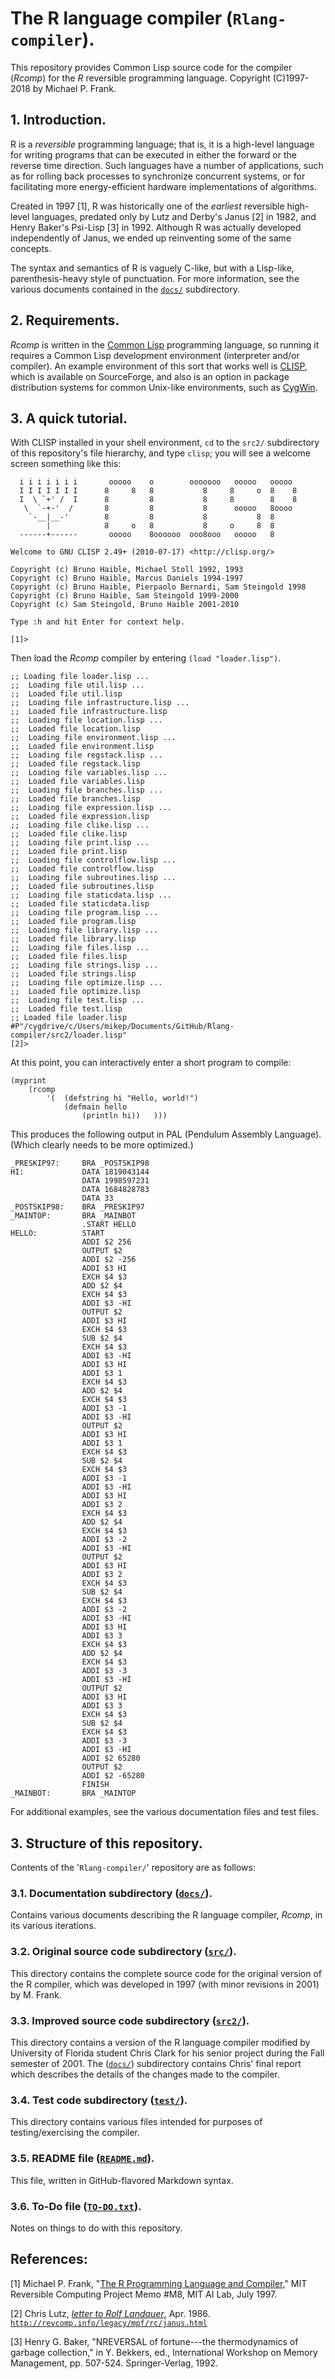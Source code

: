# The R language compiler (`Rlang-compiler`).

This repository provides Common Lisp source code for the compiler (*Rcomp*) for the *R* reversible 
programming language.  Copyright (C)1997-2018 by Michael P. Frank.

## 1. Introduction.

R is a *reversible* programming language; that is, it is a high-level language for writing programs that can 
be executed in either the forward or the reverse time direction.  Such languages have a number of applications, 
such as for rolling back processes to synchronize concurrent systems, or for facilitating more energy-efficient 
hardware implementations of algorithms.  

Created in 1997 [1], R was historically one of the *earliest* reversible high-level languages, 
predated only by Lutz and Derby's Janus [2] in 1982, and Henry Baker's Psi-Lisp [3] in 1992.
Although R was actually developed independently of Janus, we ended up reinventing some of the 
same concepts.  

The syntax and semantics of R is vaguely C-like, but with a Lisp-like, parenthesis-heavy 
style of punctuation.  For more information, see the various documents contained in 
the [`docs/`](docs "docs/ subdirectory") subdirectory.

## 2. Requirements.

*Rcomp* is written in the [Common Lisp](https://en.wikipedia.org/wiki/Common_Lisp "CL wiki page") programming 
language, so running it requires a Common Lisp development environment (interpreter and/or compiler).  An example
environment of this sort that works well is [CLISP](https://clisp.sourceforge.io/ "CLISP SourceForge"), which is 
available on SourceForge, and also is an option in package distribution systems for common Unix-like environments, 
such as [CygWin](https://www.cygwin.com/ "CygWin home page").

## 3.  A quick tutorial.

With CLISP installed in your shell environment, `cd` to the `src2/` subdirectory of this repository's file hierarchy, and 
type `clisp`; you will see a welcome screen something like this:

      i i i i i i i       ooooo    o        ooooooo   ooooo   ooooo
      I I I I I I I      8     8   8           8     8     o  8    8
      I  \ `+' /  I      8         8           8     8        8    8
       \  `-+-'  /       8         8           8      ooooo   8oooo
        `-__|__-'        8         8           8           8  8
            |            8     o   8           8     o     8  8
      ------+------       ooooo    8oooooo  ooo8ooo   ooooo   8

    Welcome to GNU CLISP 2.49+ (2010-07-17) <http://clisp.org/>

    Copyright (c) Bruno Haible, Michael Stoll 1992, 1993
    Copyright (c) Bruno Haible, Marcus Daniels 1994-1997
    Copyright (c) Bruno Haible, Pierpaolo Bernardi, Sam Steingold 1998
    Copyright (c) Bruno Haible, Sam Steingold 1999-2000
    Copyright (c) Sam Steingold, Bruno Haible 2001-2010

    Type :h and hit Enter for context help.

    [1]> 

Then load the *Rcomp* compiler by entering `(load "loader.lisp")`.  

    ;; Loading file loader.lisp ...
    ;;  Loading file util.lisp ...
    ;;  Loaded file util.lisp
    ;;  Loading file infrastructure.lisp ...
    ;;  Loaded file infrastructure.lisp
    ;;  Loading file location.lisp ...
    ;;  Loaded file location.lisp
    ;;  Loading file environment.lisp ...
    ;;  Loaded file environment.lisp
    ;;  Loading file regstack.lisp ...
    ;;  Loaded file regstack.lisp
    ;;  Loading file variables.lisp ...
    ;;  Loaded file variables.lisp
    ;;  Loading file branches.lisp ...
    ;;  Loaded file branches.lisp
    ;;  Loading file expression.lisp ...
    ;;  Loaded file expression.lisp
    ;;  Loading file clike.lisp ...
    ;;  Loaded file clike.lisp
    ;;  Loading file print.lisp ...
    ;;  Loaded file print.lisp
    ;;  Loading file controlflow.lisp ...
    ;;  Loaded file controlflow.lisp
    ;;  Loading file subroutines.lisp ...
    ;;  Loaded file subroutines.lisp
    ;;  Loading file staticdata.lisp ...
    ;;  Loaded file staticdata.lisp
    ;;  Loading file program.lisp ...
    ;;  Loaded file program.lisp
    ;;  Loading file library.lisp ...
    ;;  Loaded file library.lisp
    ;;  Loading file files.lisp ...
    ;;  Loaded file files.lisp
    ;;  Loading file strings.lisp ...
    ;;  Loaded file strings.lisp
    ;;  Loading file optimize.lisp ...
    ;;  Loaded file optimize.lisp
    ;;  Loading file test.lisp ...
    ;;  Loaded file test.lisp
    ;; Loaded file loader.lisp
    #P"/cygdrive/c/Users/mikep/Documents/GitHub/Rlang-compiler/src2/loader.lisp"
    [2]> 

At this point, you can interactively enter a short program to compile:

    (myprint
        (rcomp
            '(  (defstring hi "Hello, world!")
                (defmain hello
                    (println hi))   )))
                    
This produces the following output in PAL (Pendulum Assembly Language).  (Which clearly needs to be more optimized.)

    _PRESKIP97:     BRA _POSTSKIP98
    HI:             DATA 1819043144
                    DATA 1998597231
                    DATA 1684828783
                    DATA 33
    _POSTSKIP98:    BRA _PRESKIP97
    _MAINTOP:       BRA _MAINBOT
                    .START HELLO
    HELLO:          START
                    ADDI $2 256
                    OUTPUT $2
                    ADDI $2 -256
                    ADDI $3 HI
                    EXCH $4 $3
                    ADD $2 $4
                    EXCH $4 $3
                    ADDI $3 -HI
                    OUTPUT $2
                    ADDI $3 HI
                    EXCH $4 $3
                    SUB $2 $4
                    EXCH $4 $3
                    ADDI $3 -HI
                    ADDI $3 HI
                    ADDI $3 1
                    EXCH $4 $3
                    ADD $2 $4
                    EXCH $4 $3
                    ADDI $3 -1
                    ADDI $3 -HI
                    OUTPUT $2
                    ADDI $3 HI
                    ADDI $3 1
                    EXCH $4 $3
                    SUB $2 $4
                    EXCH $4 $3
                    ADDI $3 -1
                    ADDI $3 -HI
                    ADDI $3 HI
                    ADDI $3 2
                    EXCH $4 $3
                    ADD $2 $4
                    EXCH $4 $3
                    ADDI $3 -2
                    ADDI $3 -HI
                    OUTPUT $2
                    ADDI $3 HI
                    ADDI $3 2
                    EXCH $4 $3
                    SUB $2 $4
                    EXCH $4 $3
                    ADDI $3 -2
                    ADDI $3 -HI
                    ADDI $3 HI
                    ADDI $3 3
                    EXCH $4 $3
                    ADD $2 $4
                    EXCH $4 $3
                    ADDI $3 -3
                    ADDI $3 -HI
                    OUTPUT $2
                    ADDI $3 HI
                    ADDI $3 3
                    EXCH $4 $3
                    SUB $2 $4
                    EXCH $4 $3
                    ADDI $3 -3
                    ADDI $3 -HI
                    ADDI $2 65280
                    OUTPUT $2
                    ADDI $2 -65280
                    FINISH
    _MAINBOT:       BRA _MAINTOP

For additional examples, see the various documentation files and test files.
    
## 3. Structure of this repository.

Contents of the '`Rlang-compiler/`' repository are as follows:

### 3.1.  Documentation subdirectory ([`docs/`](docs "docs/ subdirectory")).

Contains various documents describing the R language compiler, *Rcomp*, in its various iterations.

### 3.2.  Original source code subdirectory ([`src/`](src "src/ subdirectory")).

This directory contains the complete source code for the original version of the R compiler,
which was developed in 1997 (with minor revisions in 2001) by M. Frank.

### 3.3.  Improved source code subdirectory ([`src2/`](src2 "src2/ subdirectory")).

This directory contains a version of the R language compiler modified by University of Florida student 
Chris Clark for his senior project during the Fall semester of 2001.  The ([`docs/`](docs "docs/ subdirectory"))
subdirectory contains Chris' final report which describes the details of the changes made to the compiler.

### 3.4.  Test code subdirectory ([`test/`](test "test/ subdirectory")).

This directory contains various files intended for purposes of testing/exercising the compiler.

### 3.5. README file ([`README.md`](README.md "README.md file")).

This file, written in GitHub-flavored Markdown syntax.

### 3.6.  To-Do file ([`TO-DO.txt`](TO-DO.txt "To-Do text file")).

Notes on things to do with this repository.

## References:

[1] Michael P. Frank, "[The R Programming Language and Compiler](docs/MIT-RCP-MemoM8-RProgLang.pdf "Memo #M8")," 
MIT Reversible Computing Project Memo #M8, MIT AI Lab, July 1997.

[2] Chris Lutz, [*letter to Rolf Landauer*](http://revcomp.info/legacy/mpf/rc/janus.html "Letter describing Janus"), Apr. 1986.
[`http://revcomp.info/legacy/mpf/rc/janus.html`](http://revcomp.info/legacy/mpf/rc/janus.html "Letter describing Janus")

[3] Henry G. Baker, "NREVERSAL of fortune---the thermodynamics of garbage collection," in Y. Bekkers, ed., 
International Workshop on Memory Management, pp. 507-524. Springer-Verlag, 1992.


